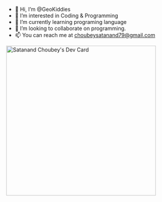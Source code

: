 - 👋 Hi, I’m @GeoKiddies
- 👀 I’m interested in Coding & Programming
- 🌱 I’m currently learning programing language
- 💞️ I’m looking to collaborate on programming.
- 📫 You can reach me at choubeysatanand79@gmail.com

<!---
GeoKiddies/GeoKiddies is a ✨ special ✨ repository because its `README.md` (this file) appears on your GitHub profile.
You can click the Preview link to take a look at your changes.
--->
<a href="https://app.daily.dev/Satanand04"><img src="https://api.daily.dev/devcards/66526cd66ba44771920cd1a8b6160d94.png?r=u9y" width="400" alt="Satanand Choubey's Dev Card"/></a>
